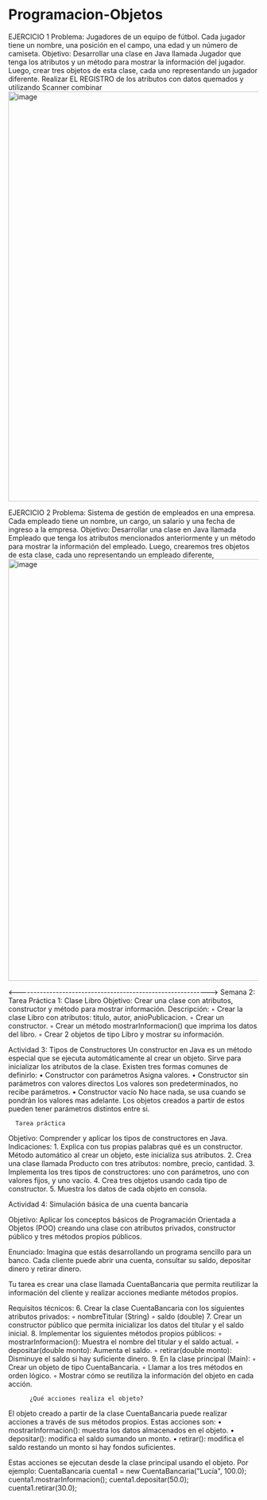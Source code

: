 # Programacion-Objetos
EJERCICIO 1 Problema: Jugadores de un equipo de fútbol. Cada jugador tiene un nombre, una posición en el campo, una edad y un número de camiseta. Objetivo: Desarrollar una clase en Java llamada Jugador que tenga los atributos y un método para mostrar la información del jugador. Luego, crear tres objetos de esta clase, cada uno representando un jugador diferente.
Realizar EL REGISTRO de los atributos con datos quemados y utilizando Scanner combinar
<img width="1785" height="825" alt="image" src="https://github.com/user-attachments/assets/3fed7ea0-f444-488f-8eb3-e4242b65510f" />

EJERCICIO 2
Problema: Sistema de gestión de empleados en una empresa. Cada empleado tiene un nombre, un cargo, un salario y una fecha de ingreso a la empresa.
Objetivo: Desarrollar una clase en Java llamada Empleado que tenga los atributos mencionados anteriormente y un método para mostrar la información del empleado. Luego, crearemos tres objetos de esta clase, cada uno representando un empleado diferente,
<img width="594" height="849" alt="image" src="https://github.com/user-attachments/assets/3bcef2c0-1de6-4d38-9123-f288fbdd1fb0" />


<------------------------------------------------------------>
Semana 2: Tarea
Práctica 1: Clase Libro
Objetivo: Crear una clase con atributos, constructor y método para mostrar información.
Descripción:
        ◦ Crear la clase Libro con atributos: titulo, autor, anioPublicacion.
        ◦ Crear un constructor.
        ◦ Crear un método mostrarInformacion() que imprima los datos del libro.
        ◦ Crear 2 objetos de tipo Libro y mostrar su información.

Actividad 3: Tipos de Constructores
Un constructor en Java es un método especial que se ejecuta automáticamente al crear un objeto. Sirve para inicializar los atributos de la clase. Existen tres formas comunes de definirlo:
    • Constructor con parámetros
Asigna valores.
    • Constructor sin parámetros con valores directos
Los valores son predeterminados, no recibe parámetros.
    • Constructor vacío
No hace nada, se usa cuando se pondrán los valores mas adelante. Los objetos creados a partir de estos pueden tener parámetros distintos entre si.
      
      Tarea práctica
Objetivo: Comprender y aplicar los tipos de constructores en Java. Indicaciones:
    1. Explica con tus propias palabras qué es un constructor.
Método automático al crear un objeto, este inicializa sus atributos.
    2. Crea una clase llamada Producto con tres atributos: nombre, precio, cantidad.
    3. Implementa los tres tipos de constructores: uno con parámetros, uno con valores fijos, y uno vacío.
    4. Crea tres objetos usando cada tipo de constructor.
    5. Muestra los datos de cada objeto en consola.

Actividad 4: Simulación básica de una cuenta bancaria

Objetivo:
Aplicar los conceptos básicos de Programación Orientada a Objetos (POO) creando una clase con atributos privados, constructor público y tres métodos propios públicos.

Enunciado:
Imagina que estás desarrollando un programa sencillo para un banco. Cada cliente puede abrir una cuenta, consultar su saldo, depositar dinero y retirar dinero.

Tu tarea es crear una clase llamada CuentaBancaria que permita reutilizar la información del cliente y realizar acciones mediante métodos propios.

Requisitos técnicos:
    6. Crear la clase CuentaBancaria con los siguientes atributos privados:
        ◦ nombreTitular (String)
        ◦ saldo (double)
    7. Crear un constructor público que permita inicializar los datos del titular y el saldo inicial.
    8. Implementar los siguientes métodos propios públicos:
        ◦ mostrarInformacion(): Muestra el nombre del titular y el saldo actual.
        ◦ depositar(double monto): Aumenta el saldo.
        ◦ retirar(double monto): Disminuye el saldo si hay suficiente dinero.
    9. En la clase principal (Main):
        ◦ Crear un objeto de tipo CuentaBancaria.
        ◦ Llamar a los tres métodos en orden lógico.
        ◦ Mostrar cómo se reutiliza la información del objeto en cada acción.
          
          ¿Qué acciones realiza el objeto?
El objeto creado a partir de la clase CuentaBancaria puede realizar acciones a través de sus métodos propios. Estas acciones son:
    • mostrarInformacion(): muestra los datos almacenados en el objeto.
    • depositar(): modifica el saldo sumando un monto.
    • retirar(): modifica el saldo restando un monto si hay fondos suficientes.

Estas acciones se ejecutan desde la clase principal usando el objeto. Por ejemplo: CuentaBancaria cuenta1 = new CuentaBancaria("Lucía", 100.0); cuenta1.mostrarInformacion();
cuenta1.depositar(50.0); cuenta1.retirar(30.0);

